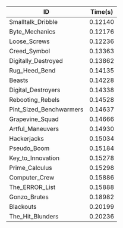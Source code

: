 |ID|Time(s)|
|-|-|
|Smalltalk_Dribble|0.12140|
|Byte_Mechanics|0.12176|
|Loose_Screws|0.12236|
|Creed_Symbol|0.13363|
|Digitally_Destroyed|0.13862|
|Rug_Heed_Bend|0.14135|
|Beasts|0.14228|
|Digital_Destroyers|0.14338|
|Rebooting_Rebels|0.14528|
|Pint_Sized_Benchwarmers|0.14637|
|Grapevine_Squad|0.14666|
|Artful_Maneuvers|0.14930|
|Hackerjacks|0.15034|
|Pseudo_Boom|0.15184|
|Key_to_Innovation|0.15278|
|Prime_Calculus|0.15298|
|Computer_Crew|0.15886|
|The_ERROR_List|0.15888|
|Gonzo_Brutes|0.18982|
|Blackouts|0.20199|
|The_Hit_Blunders|0.20236|
